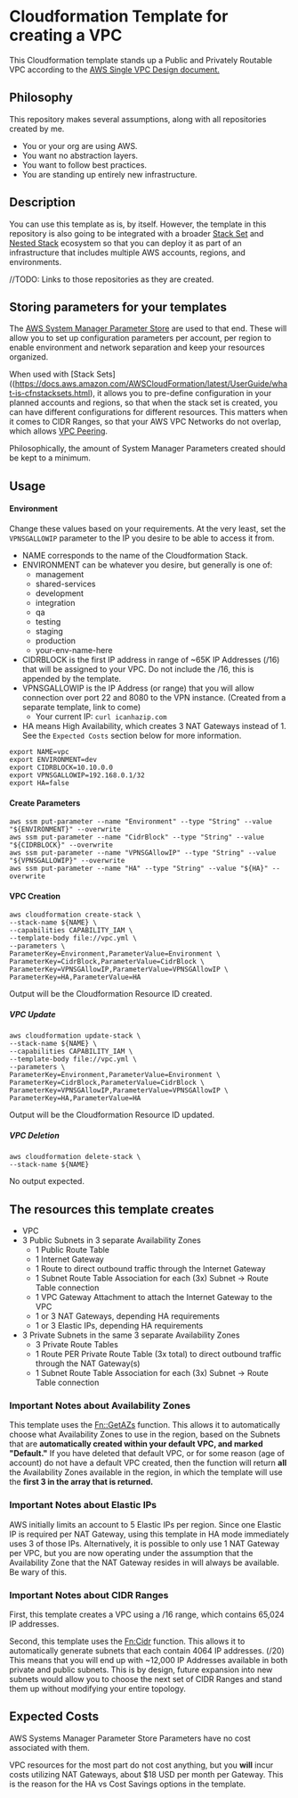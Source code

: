# Cloudformation Template for creating a VPC

This Cloudformation template stands up a Public and Privately Routable VPC
according to the [AWS Single VPC Design document.](https://aws.amazon.com/answers/networking/aws-single-vpc-design/)

## Philosophy

This repository makes several assumptions, along with all repositories created
by me.

* You or your org are using AWS.
* You want no abstraction layers.
* You want to follow best practices.
* You are standing up entirely new infrastructure.

## Description

You can use this template as is, by itself. However,
the template in this repository is also going to be integrated with a broader [Stack Set](https://docs.aws.amazon.com/AWSCloudFormation/latest/UserGuide/what-is-cfnstacksets.html) and [Nested Stack](https://docs.aws.amazon.com/AWSCloudFormation/latest/UserGuide/using-cfn-nested-stacks.html) ecosystem so that you can deploy it as part of an infrastructure that includes
multiple AWS accounts, regions, and environments.

//TODO: Links to those repositories as they are created.

## Storing parameters for your templates

The [AWS System Manager Parameter Store](https://docs.aws.amazon.com/systems-manager/latest/userguide/systems-manager-paramstore.html) are used to that end. These will allow you to set up configuration parameters
per account, per region to enable environment and network separation and keep
your resources organized.

When used with [Stack Sets]((https://docs.aws.amazon.com/AWSCloudFormation/latest/UserGuide/what-is-cfnstacksets.html),
it allows you to pre-define configuration in your planned accounts and regions,
so that when the stack set is created, you can have different configurations for
different resources. This matters when it comes to CIDR Ranges, so that your
AWS VPC Networks do not overlap, which allows [VPC Peering](https://docs.aws.amazon.com/AmazonVPC/latest/UserGuide/vpc-peering.html).

Philosophically, the amount of System Manager Parameters created should be kept
to a minimum.

## Usage

#### Environment

Change these values based on your requirements.
At the very least, set the `VPNSGALLOWIP` parameter to the IP you desire to be able to access it from.

* NAME corresponds to the name of the Cloudformation Stack.
* ENVIRONMENT can be whatever you desire, but generally is one of:
  * management
  * shared-services
  * development
  * integration
  * qa
  * testing
  * staging
  * production
  * your-env-name-here
* CIDRBLOCK is the first IP address in range of ~65K IP Addresses (/16) that will be assigned to your VPC. Do not include the /16, this is appended by the template.
* VPNSGALLOWIP is the IP Address (or range) that you will allow connection over port 22 and 8080 to the VPN instance. (Created from a separate template, link to come)
  * Your current IP: `curl icanhazip.com`
* HA means High Availability, which creates 3 NAT Gateways instead of 1. See the `Expected Costs` section below for more information.

```
export NAME=vpc
export ENVIRONMENT=dev
export CIDRBLOCK=10.10.0.0
export VPNSGALLOWIP=192.168.0.1/32
export HA=false
```

#### Create Parameters
```
aws ssm put-parameter --name "Environment" --type "String" --value "${ENVIRONMENT}" --overwrite
aws ssm put-parameter --name "CidrBlock" --type "String" --value "${CIDRBLOCK}" --overwrite
aws ssm put-parameter --name "VPNSGAllowIP" --type "String" --value "${VPNSGALLOWIP}" --overwrite
aws ssm put-parameter --name "HA" --type "String" --value "${HA}" --overwrite
```

#### VPC Creation
```
aws cloudformation create-stack \
--stack-name ${NAME} \
--capabilities CAPABILITY_IAM \
--template-body file://vpc.yml \
--parameters \
ParameterKey=Environment,ParameterValue=Environment \
ParameterKey=CidrBlock,ParameterValue=CidrBlock \
ParameterKey=VPNSGAllowIP,ParameterValue=VPNSGAllowIP \
ParameterKey=HA,ParameterValue=HA

```

Output will be the Cloudformation Resource ID created.

##### VPC Update
```
aws cloudformation update-stack \
--stack-name ${NAME} \
--capabilities CAPABILITY_IAM \
--template-body file://vpc.yml \
--parameters \
ParameterKey=Environment,ParameterValue=Environment \
ParameterKey=CidrBlock,ParameterValue=CidrBlock \
ParameterKey=VPNSGAllowIP,ParameterValue=VPNSGAllowIP \
ParameterKey=HA,ParameterValue=HA
```

Output will be the Cloudformation Resource ID updated.

##### VPC Deletion
```
aws cloudformation delete-stack \
--stack-name ${NAME}
```

No output expected.

## The resources this template creates

* VPC
* 3 Public Subnets in 3 separate Availability Zones
  * 1 Public Route Table
  * 1 Internet Gateway
  * 1 Route to direct outbound traffic through the Internet Gateway
  * 1 Subnet Route Table Association for each (3x) Subnet -> Route Table
  connection
  * 1 VPC Gateway Attachment to attach the Internet Gateway to the VPC
  * 1 or 3 NAT Gateways, depending HA requirements
  * 1 or 3 Elastic IPs, depending HA requirements
* 3 Private Subnets in the same 3 separate Availability Zones
  * 3 Private Route Tables
  * 1 Route PER Private Route Table (3x total) to direct outbound traffic
  through the NAT Gateway(s)
  * 1 Subnet Route Table Association for each (3x) Subnet -> Route Table
  connection

### Important Notes about Availability Zones

This template uses the [Fn::GetAZs](https://docs.aws.amazon.com/AWSCloudFormation/latest/UserGuide/intrinsic-function-reference-getavailabilityzones.html) function. This allows it to automatically choose what
Availability Zones to use in the region, based on the Subnets that are
**automatically created within your default VPC, and marked "Default."** If you
have deleted that default VPC, or for some reason (age of account) do not have a
default VPC created, then the function will return **all** the Availability
Zones available in the region, in which the template will use the **first 3 in
the array that is returned.**

### Important Notes about Elastic IPs

AWS initially limits an account to 5 Elastic IPs per region. Since one Elastic
IP is required per NAT Gateway, using this template in HA mode immediately uses
3 of those IPs. Alternatively, it is possible to only use 1 NAT Gateway per VPC,
but you are now operating under the assumption that the Availability Zone that
the NAT Gateway resides in will always be available. Be wary of this.

### Important Notes about CIDR Ranges

First, this template creates a VPC using a /16 range, which contains 65,024 IP
addresses.

Second, this template uses the [Fn:Cidr](https://docs.aws.amazon.com/AWSCloudFormation/latest/UserGuide/intrinsic-function-reference-cidr.html) function. This allows it to automatically generate subnets that each contain
4064 IP addresses. (/20) This means that you will end up with ~12,000 IP
Addresses available in both private and public subnets. This is by design,
future expansion into new subnets would allow you to choose the next set of CIDR
Ranges and stand them up without modifying your entire topology.

## Expected Costs

AWS Systems Manager Parameter Store Parameters have no cost associated with
them.

VPC resources for the most part do not cost anything, but you **will** incur
costs utilizing NAT Gateways, about $18 USD per month per Gateway. This is the
reason for the HA vs Cost Savings options in the template.
